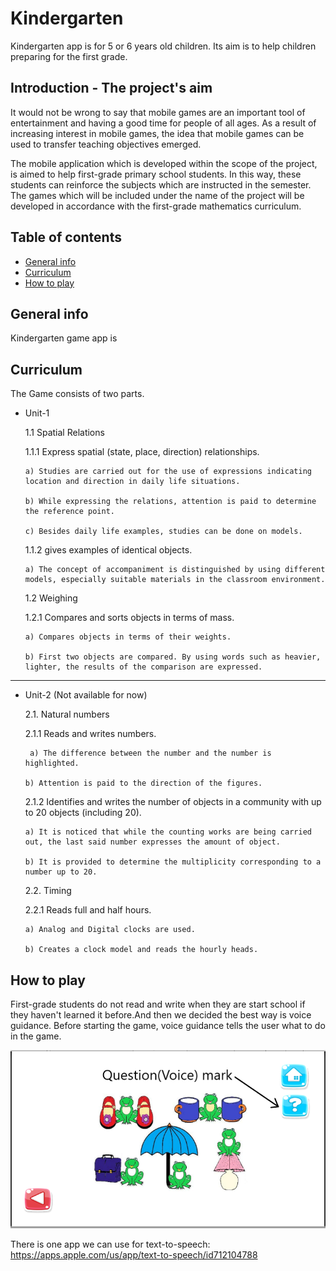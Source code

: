 # Kindergarten
Kindergarten app is for 5 or 6 years old children. Its aim is to help children preparing for the first grade.

## Introduction - The project's aim
It would not be wrong to say that mobile games are an important tool of entertainment and having a good time for people of all ages. As a result of increasing interest in mobile games, the idea that mobile games can be used to transfer teaching objectives emerged.

The mobile application which is developed within the scope of the project, is aimed to help first-grade primary school students. In this way, these students can reinforce the subjects which are instructed in the semester. The games which will be included under the name of the project will be developed in accordance with the first-grade mathematics curriculum.

## Table of contents
* [General info](#general-info)
* [Curriculum](#curriculum)
* [How to play](#how-to-play)

## General info

Kindergarten game app is

## Curriculum

The Game consists of two parts.

* Unit-1
 
  1.1 Spatial Relations

  1.1.1 Express spatial (state, place, direction) relationships.

      a) Studies are carried out for the use of expressions indicating location and direction in daily life situations.

      b) While expressing the relations, attention is paid to determine the reference point.

      c) Besides daily life examples, studies can be done on models.

  1.1.2 gives examples of identical objects.

      a) The concept of accompaniment is distinguished by using different models, especially suitable materials in the classroom environment.

  1.2 Weighing

     1.2.1 Compares and sorts objects in terms of mass.

      a) Compares objects in terms of their weights.

      b) First two objects are compared. By using words such as heavier, lighter, the results of the comparison are expressed.

---

* Unit-2 (Not available for now)

  2.1. Natural numbers

   2.1.1 Reads and writes numbers.

       a) The difference between the number and the number is highlighted.
 
      b) Attention is paid to the direction of the figures.
 
     2.1.2 Identifies and writes the number of objects in a community with up to 20 objects (including 20).

      a) It is noticed that while the counting works are being carried out, the last said number expresses the amount of object.
 
      b) It is provided to determine the multiplicity corresponding to a number up to 20.
 
  2.2. Timing

    2.2.1 Reads full and half hours.

      a) Analog and Digital clocks are used.
 
      b) Creates a clock model and reads the hourly heads.


## How to play
First-grade students do not read and write when they are start school if they haven't learned it before.And then we decided the best way is voice guidance. Before starting the game, voice guidance tells the user what to do in the game.

![](Screenshot_2.png)

There is one app we can use for text-to-speech: https://apps.apple.com/us/app/text-to-speech/id712104788
